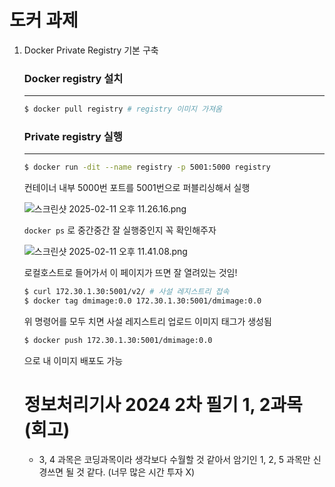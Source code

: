 # 도커 과제

1. Docker Private Registry 기본 구축
    
    ### Docker registry 설치
    
    ---
    
    ```bash
    $ docker pull registry # registry 이미지 가져옴
    ```
    
    ### Private registry 실행
    
    ---
    
    ```bash
    $ docker run -dit --name registry -p 5001:5000 registry
    ```
    
    컨테이너 내부 5000번 포트를 5001번으로 퍼블리싱해서 실행
    
    ![스크린샷 2025-02-11 오후 11.26.16.png](attachment:e4ea50ed-2043-422e-b03c-90967cc9986c:스크린샷_2025-02-11_오후_11.26.16.png)
    
    `docker ps` 로 중간중간 잘 실행중인지 꼭 확인해주자
    
    ![스크린샷 2025-02-11 오후 11.41.08.png](attachment:f1fab281-9a4d-4325-8abc-84a85c0260a6:5b775622-fdcb-4667-a58e-148512fb2dc8.png)
    
    로컬호스트로 들어가서 이 페이지가 뜨면 잘 열려있는 것임!
    
    ```bash
    $ curl 172.30.1.30:5001/v2/ # 사설 레지스트리 접속
    $ docker tag dmimage:0.0 172.30.1.30:5001/dmimage:0.0
    ```
    
    위 명령어를 모두 치면 사설 레지스트리 업로드 이미지 태그가 생성됨
    
    ```bash
    $ docker push 172.30.1.30:5001/dmimage:0.0
    ```
    
    으로 내 이미지 배포도 가능

   # 정보처리기사 2024 2차 필기 1, 2과목 (회고)

   - 3, 4 과목은 코딩과목이라 생각보다 수월할 것 같아서 암기인 1, 2, 5 과목만 신경쓰면 될 것 같다. (너무 많은 시간 투자 X)

